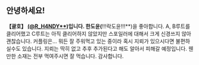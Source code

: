 ## 안녕하세요!

**【괄호】 [(@R_H4NDY**)](https://twitter.com/R_H4NDY)입니다. 한도윤(**!!!락도윤!!!**)을 좋아합니다. A, B루트를 클리어했고 C루트는 아직 클리어하지 않았지만 스포일러에 대해서 크게 신경쓰지 않아 괜찮습니다. 커플링은... 뭐든 잘 주워먹고 있는 중이라 혹시 지뢰가 있으시다면 불편하실수도 있습니다. 지뢰는 딱히 없고 추후 추가된다고 해도 알아서 피해갈 예정입니다.
웬만한 소재는 전부 먹여주시면 잘 먹습니다. 감사합니다.
